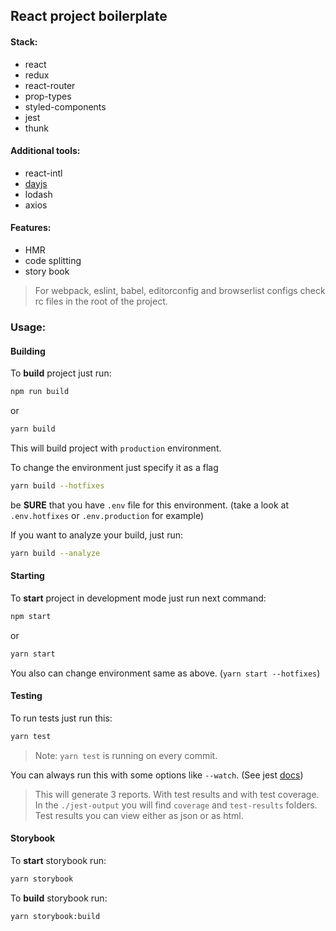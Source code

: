 ## React project boilerplate

#### Stack:
- react
- redux
- react-router
- prop-types
- styled-components
- jest
- thunk

#### Additional tools:
- react-intl
- [dayjs](https://github.com/iamkun/dayjs)
- lodash
- axios

#### Features:
- HMR
- code splitting
- story book

> For webpack, eslint, babel, editorconfig and browserlist configs check rc files in the root of the project.

### Usage:

#### Building

To **build** project just run:
```bash
npm run build
```

or

```bash
yarn build
```

This will build project with `production` environment.

To change the environment just specify it as a flag
```bash
yarn build --hotfixes
```

be **SURE** that you have `.env` file for this environment. (take a look at `.env.hotfixes` or `.env.production` for example)

If you want to analyze your build, just run:
```bash
yarn build --analyze
```

#### Starting

To **start** project in development mode just run next command:

```bash
npm start
```

or

```bash
yarn start
```

You also can change environment same as above. (`yarn start --hotfixes`)

#### Testing

To run tests just run this:
```bash
yarn test
```

> Note: `yarn test` is running on every commit.

You can always run this with some options like `--watch`. (See jest [docs](https://jestjs.io/docs/en/cli))

> This will generate 3 reports. With test results and with test coverage.
In the `./jest-output` you will find `coverage` and `test-results` folders. Test results you can view either as json or as html.


#### Storybook

To **start** storybook run:

```bash
yarn storybook
```

To **build** storybook run:

```bash
yarn storybook:build
```
